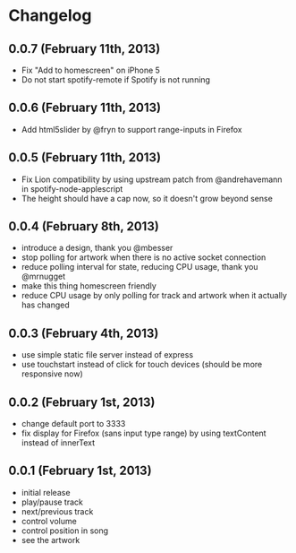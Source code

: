 # Changelog

## 0.0.7 (February 11th, 2013)

* Fix "Add to homescreen" on iPhone 5
* Do not start spotify-remote if Spotify is not running

## 0.0.6 (February 11th, 2013)

* Add html5slider by @fryn to support range-inputs in Firefox

## 0.0.5 (February 11th, 2013)

* Fix Lion compatibility by using upstream patch from @andrehavemann in spotify-node-applescript
* The height should have a cap now, so it doesn't grow beyond sense

## 0.0.4 (February 8th, 2013)

* introduce a design, thank you @mbesser
* stop polling for artwork when there is no active socket connection
* reduce polling interval for state, reducing CPU usage, thank you @mrnugget
* make this thing homescreen friendly
* reduce CPU usage by only polling for track and artwork when it actually has changed

## 0.0.3 (February 4th, 2013)

* use simple static file server instead of express
* use touchstart instead of click for touch devices (should be more responsive now)

## 0.0.2 (February 1st, 2013)

* change default port to 3333
* fix display for Firefox (sans input type range) by using textContent instead of innerText

## 0.0.1 (February 1st, 2013)

* initial release
* play/pause track
* next/previous track
* control volume
* control position in song
* see the artwork
